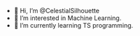 - 👋 Hi, I’m @CelestialSilhouette
- 👀 I’m interested in Machine Learning.
- 🌱 I’m currently learning TS programming.

